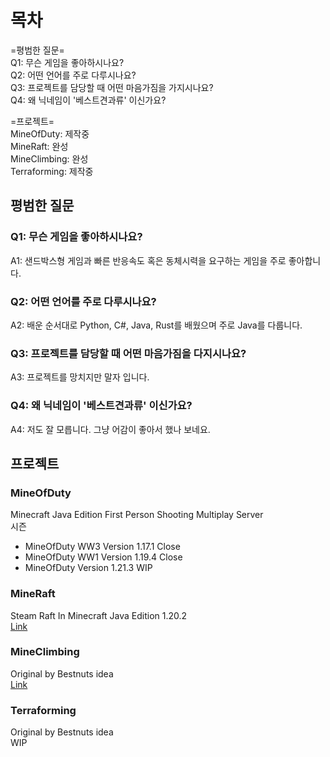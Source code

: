 # 목차   
=평범한 질문=   
Q1: 무슨 게임을 좋아하시나요?   
Q2: 어떤 언어를 주로 다루시나요?   
Q3: 프로젝트를 담당할 때 어떤 마음가짐을 가지시나요?   
Q4: 왜 닉네임이 '베스트견과류' 이신가요?   

=프로젝트=   
MineOfDuty: 제작중   
MineRaft: 완성   
MineClimbing: 완성   
Terraforming: 제작중   

## 평범한 질문   

### Q1: 무슨 게임을 좋아하시나요?   
A1: 샌드박스형 게임과 빠른 반응속도 혹은 동체시력을 요구하는 게임을 주로 좋아합니다.

### Q2: 어떤 언어를 주로 다루시나요?  
A2: 배운 순서대로 Python, C#, Java, Rust를 배웠으며 주로 Java를 다룹니다.   

### Q3: 프로젝트를 담당할 때 어떤 마음가짐을 다지시나요?   
A3: 프로젝트를 망치지만 말자 입니다.   

### Q4: 왜 닉네임이 '베스트견과류' 이신가요?   
A4: 저도 잘 모릅니다. 그냥 어감이 좋아서 했나 보네요.

## 프로젝트   

### MineOfDuty
Minecraft Java Edition First Person Shooting Multiplay Server   
시즌   
- MineOfDuty WW3 Version 1.17.1 Close
- MineOfDuty WW1 Version 1.19.4 Close
- MineOfDuty Version 1.21.3 WIP

### MineRaft
Steam Raft In Minecraft Java Edition 1.20.2   
[Link](https://github.com/bestnuts/MineRaft)

### MineClimbing
Original by Bestnuts idea   
[Link](https://github.com/bestnuts/MineClimbing)

### Terraforming
Original by Bestnuts idea   
WIP

